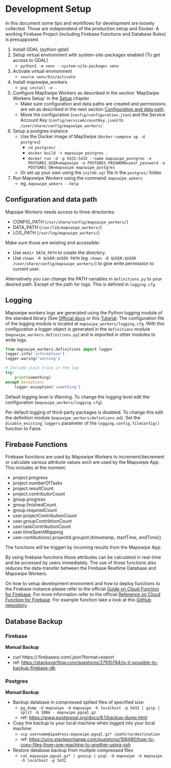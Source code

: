 # Development Setup

In this document some tips and workflows for development are loosely collected. Those are independend of the production setup and Docker. A working Firebase Project (including Firebase Functions and Database Rules) is presupposed.


1. Install GDAL (python-gdal)
2. Setup virtual environment with system-site-packages enabled (To get access to GDAL)
    - `python3 -m venv --system-site-packages venv`
3. Activate virtual environment
    - `source venv/bin/activate`
4. Install mapswipe_workers
    - `pip install -e .`
5. Configure MapSwipe Workers as described in the section 'MapSwipe Workers Setup' in the [Setup](setup.md) chapter
    - Make sure configuration and data paths are created and permissions are set as described in the next section [Configuration and data path](#Configurationa_and_data_path).
    - Move the configuration (`config/configuration.json`) and the Service Account Key (`config/serviceAccountKey.json`) to `/user/share/config/mapswipe_workers/`
6. Setup a postgres instance
    - Use the Docker image of MapSwipe (`docker-compose up -d postgres`)
        - `cd postgres/`
        - `docker build -t mapswipe_postgres .`
        - `docker run -d -p 5432:5432 --name mapswipe_postgres -e POSTGRES_USER=mapswipe -e POSTGRES_PASSWORD=your_password -e POSTGRES_DB=mapswipe mapswipe_postgres`
    - Or set up your own using the `initdb.sql` file in the `postgres/` folder
7. Run Mapswipe Workers using the command: `mapswipe_wokers`
    - eg. `mapswipe_wokers --help`


## Configuration and data path

Mapsipe Workers needs access to three directories:

- CONFIG_PATH (`/usr/share/config/mapswipe_workers/`)
- DATA_PATH (`/var/lib/mapswipe_workers/`)
- LOG_PATH (`/var/log/mapswipe_workers/`)

Make sure those are existing and accessible:

- Use `mkdir DATA_PATH` to create the directory.
- Use `chown -R $USER:$USER PATH` (eg. `chown -R $USER:$USER /user/share/config/mapswipe_workers/`) to give write permission to current user.

Alternatively you can change the PATH variables in `definitions.py` to your desired path. Except of the path for logs. This is defined in `logging.cfg`.


## Logging

Mapswipe workers logs are generated using the Python logging module of the standard library (See [Official docs](https://docs.python.org/3/library/logging.html) or this [Tutorial](https://realpython.com/python-logging/#the-logging-module). The configuration file of the logging module is located at `mapswipe_workers/logging.cfg`. With this configuration a logger object is generated in the `definitions` module (`mapswipe_workers.definitions.py`) and is imported in other modules to write logs.

```python
from mapswipe_workers.definitions import logger
logger.info('information')
logger.waring('warning')

# Include stack trace in the log
try:
    print(something)
except Exception:
    logger.exception('something')
```

Default logging level is Warning. To change the logging level edit the configuration (`mapswipe_workers/logging.cfg`).

Per default logging of third-party packages is disabled. To change this edit the definition module (`mapswipe_workers/defintions.md`). Set the `disable_existing_loggers` parameter of the `logging.config.fileConfig()` function to False.


## Firebase Functions

Firebase functions are used by Mapswipe Workers to increment/decrement or calculate various attribute values wich are used by the Mapswipe App. This includes at the moment:
- project.progress
- project.numberOfTasks
- project.resultCount
- project.contributorCount
- group.progress
- group.finishedCount
- group.requiredCount
- user.projectContributionCount
- user.groupContribtionCount
- user.taskContributionCount
- user.timeSpentMapping
- user.contibutions{.projectId.groupId.{timestamp, startTime, endTime}}

The functions will be triggert by incoming results from the Mapswipe App.

By using firebase functions those attributes can be calculated in real-time and be accessed by users immediately. The use of those functions also reduces the data-transfer between the Firebase Realtime Database and Mapswipe Workers.

On how to setup development enviroment and how to deploy functions to the Firebase instance please refer to the official [Guide on Cloud Function for Firebase](https://firebase.google.com/docs/functions/get-started).
For more information refer to the official [Reference on Cloud Function for Firebase](https://firebase.google.com/docs/reference/functions/). For example function take a look at this [GitHub repository](https://github.com/firebase/functions-samples).


## Database Backup

### Firebase

**Manual Backup**
- curl https://<instance>.firebaseio.com/.json?format=export
- ref: https://stackoverflow.com/questions/27910784/is-it-possible-to-backup-firebase-db


### Postgres

**Manual Backup**
- Backup database in compressed splited files of specified size:
    - `pg_dump -U mapswipe -d mapswipe -h localhost -p 5432 | gzip | split -b 100m - mapswipe.pgsql.gz`
    - ref: https://www.postgresql.org/docs/9.1/backup-dump.html
- Copy the backup to your local machine when logged into your local machine:
    - `scp username@ipadress:mapswipe.pgsql.gz* /path/to/destination`
    - ref: https://unix.stackexchange.com/questions/106480/how-to-copy-files-from-one-machine-to-another-using-ssh
- Restore database backup from multiple compressed files
    - `cat mapswipe.pgsql.gz* | gunzip | psql -U mapswipe -d mapswipe -h localhost -p 5432`
